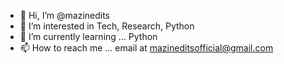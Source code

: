 - 👋 Hi, I’m @mazinedits
- 👀 I’m interested in Tech, Research, Python
- 🌱 I’m currently learning ... Python
- 📫 How to reach me ... email at mazineditsofficial@gmail.com

<!---
mazinedits/mazinedits is a ✨ special ✨ repository because its `README.md` (this file) appears on your GitHub profile.
You can click the Preview link to take a look at your changes.
--->
